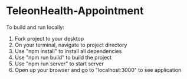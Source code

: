 # TeleonHealth-Appointment

To build and run locally: 

1. Fork project to your desktop
2. On your terminal, navigate to project directory
3. Use "npm install" to install all dependencies
4. Use "npm run build" to build the project
5. Use "npm run server" to start server
6. Open up your browser and go to "localhost:3000" to see application
